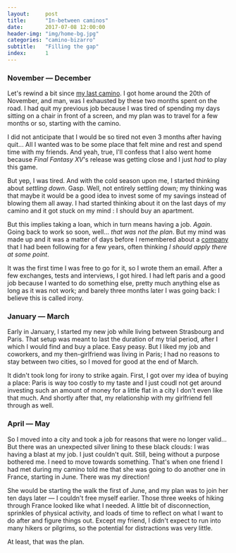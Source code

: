```yaml
---
layout:     post
title:      "In-between caminos"
date:       2017-07-08 12:00:00
header-img: "img/home-bg.jpg"
categories: "camino-bizarro"
subtitle:   "Filling the gap"
index:      1
---
```


### November — December

Let's rewind a bit since [my last camino](http://camino2016.ksol.fr). I got home around the 20th of November, and man, was I exhausted by these two months spent on the road. I had quit my previous job because I was tired of spending my days sitting on a chair in front of a screen, and my plan was to travel for a few months or so, starting with the camino.

I did not anticipate that I would be so tired not even 3 months after having quit... All I wanted was to be some place that felt mine and rest and spend time with my friends. And yeah, true, I'll confess that I also went home because _Final Fantasy XV_'s release was getting close and I just _had_ to play this game.

But yep, I was tired. And with the cold season upon me, I started thinking about _settling down_. Gasp. Well, not entirely settling down; my thinking was that maybe it would be a good idea to invest some of my savings instead of blowing them all away. I had started thinking about it on the last days of my camino and it got stuck on my mind : I should buy an apartment.

But this implies taking a loan, which in turn means having a job. _Again_. Going back to work so soon, well... _that was not the plan_. But my mind was made up and it was a matter of days before I remembered about a [company](https://www.trainline.fr) that I had been following for a few years, often thinking _I should apply there at some point_.

It was the first time I was free to go for it, so I wrote them an email. After a few exchanges, tests and interviews, I got hired. I had left paris and a good job because I wanted to do something else, pretty much anything else as long as it was not work; and barely three months later I was going back: I believe this is called irony.

### January — March

Early in January, I started my new job while living between Strasbourg and Paris. That setup was meant to last the duration of my trial period, after I which I would find and buy a place. Easy peasy. But I liked my job and coworkers, and my then-girlfriend was living in Paris; I had no reasons to stay between two cities, so I moved for good at the end of March.

It didn't took long for irony to strike again. First, I got over my idea of buying a place: Paris is way too costly to my taste and I just coudl not get around investing such an amount of money for a little flat in a city I don't even like that much. And shortly after that, my relationship with my girlfriend fell through as well.

### April — May

So I moved into a city and took a job for reasons that were no longer valid... But there was an unexpected silver lining to these black clouds: I was having a blast at my job. I just couldn't quit. Still, being without a purpose bothered me. I need to move towards something. That's when one friend I had met during my camino told me that she was going to do another one in France, starting in June. There was my direction!

She would be starting the walk the first of June, and my plan was to join her ten days later — I couldn't free myself earlier. Those three weeks of hiking through France looked like what I needed. A little bit of disconnection, sprinkles of physical activity, and loads of time to reflect on what I want to do after and figure things out. Except my friend, I didn't expect to run into many hikers or pilgrims, so the potential for distractions was very little.

At least, that was the plan.
